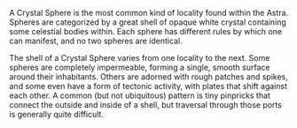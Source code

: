 A Crystal Sphere is the most common kind of locality found within the Astra. Spheres are categorized by a great shell of opaque white crystal containing some celestial bodies within. Each sphere has different rules by which one can manifest, and no two spheres are identical.

The shell of a Crystal Sphere varies from one locality to the next. Some spheres are completely impermeable, forming a single, smooth surface around their inhabitants. Others are adorned with rough patches and spikes, and some even have a form of tectonic activity, with plates that shift against each other. A common (but not ubiquitous) pattern is tiny pinpricks that connect the outside and inside of a shell, but traversal through those ports is generally quite difficult.

